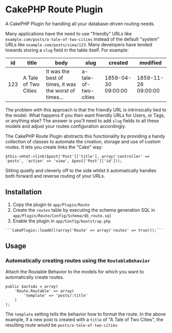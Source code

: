 # CakePHP Route Plugin

A CakePHP Plugin for handling all your database-driven routing needs.

Many applications have the need to use "friendly" URLs like ``example.com/posts/a-tale-of-two-cities`` instead of the default "system" URLs like ``example.com/posts/view/123``. Many developers have tended towards storing a ``slug`` field in the table itself. For example:

<table>
    <thead>
        <tr>
            <th>id</th>
            <th>title</th>
            <th>body</th>
            <th>slug</th>
            <th>created</th>
            <th>modified</th>
        </tr>
    </thead>
    <tbody>
        <tr>
            <td>123</td>
            <td>A Tale of Two Cities</td>
            <td>It was the best of times, it was the worst of times...</td>
            <td>a-tale-of-two-cities</td>
            <td>1859-04-30 09:00:00</td>
            <td>1859-11-26 09:00:00</td>
        </tr>
    </tbody>
</table>

The problem with this approach is that the friendly URL is intrinsically tied to the model. What happens if you then want friendly URLs for Users, or Tags, or anything else? The answer is you'll need to add ``slug`` fields to all these models and adjust your routes configuration accordingly.

The CakePHP Route Plugin abstracts this functionality by providing a handy collection of classes to automate the creation, storage and use of custom routes. It lets you create links the "Cake" way:

    $this->Html->link($post['Post']['title'], array('controller' => 'posts', 'action' => 'view', $post['Post']['id']));

Sitting quietly and cleverly off to the side whilst it automatically handles both forward and reverse routing of your URLs.

## Installation

1.   Copy the plugin to ``app/Plugin/Route``
1.   Create the ``routes`` table by executing the schema generation SQL in ``app/Plugin/Route/Config/Schema/db_route.sql``
1.   Enable the plugin in ``app/Config/bootstrap.php``

    ```CakePlugin::loadAll(array('Route' => array('routes' => true)));```

## Usage

### Automatically creating routes using the ``RoutableBehavior``

Attach the Routable Behavior to the models for which you want to automatically create routes.

    public $actsAs = array(
        'Route.Routable' => array(
            'template' => 'posts/:title'
        )
    );

The ``template`` setting tells the behavior how to format the route. In the above example, if a new post is created with a ``title`` of "A Tale of Two Cities", the resulting route would be ``posts/a-tale-of-two-cities``
